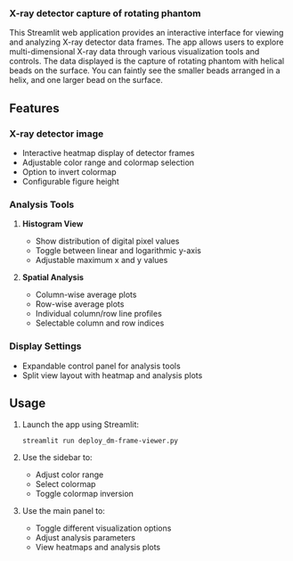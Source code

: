 
### X-ray detector capture of rotating phantom
<!-- <img src="ASSETS\Screenshot_2025-04-02_154815.png" alt="image" width="400"/> -->
<!-- ![image](ASSETS\Screenshot_2025-04-02_154815.png) -->

This Streamlit web application provides an interactive interface for viewing and analyzing X-ray detector data frames. The app allows users to explore multi-dimensional X-ray data through various visualization tools and controls. The data displayed is the capture of rotating phantom with helical beads on the surface. You can faintly see the smaller beads arranged in a helix, and one larger bead on the surface.

## Features

### X-ray detector image
- Interactive heatmap display of detector frames
- Adjustable color range and colormap selection
- Option to invert colormap
- Configurable figure height

### Analysis Tools
1. **Histogram View**
   - Show distribution of digital pixel values
   - Toggle between linear and logarithmic y-axis
   - Adjustable maximum x and y values

2. **Spatial Analysis**
   - Column-wise average plots
   - Row-wise average plots
   - Individual column/row line profiles
   - Selectable column and row indices

### Display Settings
- Expandable control panel for analysis tools
- Split view layout with heatmap and analysis plots

## Usage

1. Launch the app using Streamlit:
   ```
   streamlit run deploy_dm-frame-viewer.py
   ```

2. Use the sidebar to:
   - Adjust color range
   - Select colormap
   - Toggle colormap inversion

3. Use the main panel to:
   - Toggle different visualization options
   - Adjust analysis parameters
   - View heatmaps and analysis plots
